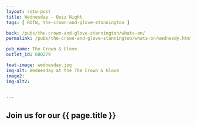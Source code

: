 ```yaml
---
layout: rotw-post
title: Wednesday - Quiz Night
tags: [ ROTW, the-crown-and-glove-stannington ]

back: /pubs/the-crown-and-glove-stannington/whats-on/
permalink: /pubs/the-crown-and-glove-stannington/whats-on/wednesdy.html

pub_name: The Crown & Glove
outlet_id: 680279 

feat-image: wednesday.jpg
img-alt: Wednesday at the The Crown & Glove
image2:
img-alt2:


---
```


<h2>Join us for our {{ page.title }}</h2>

